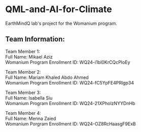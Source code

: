 # QML-and-AI-for-Climate
EarthMindQ lab's project for the Womanium program.


## Team Information: ##

Team Member 1: <br/>
Full Name: Mikael Aziz <br/>
Womanium Program Enrollment ID: WQ24-i1bI0KrCQcPIoEy <br/>

Team Member 2: <br/>
Full Name: Mariam Khaled Abdo Ahmed<br/>
Womanium Program Enrollment ID: WQ24-fC5YpFE4PRlgp34 <br/>

Team Member 3: <br/>
Full Name: Isabella Siu<br/>
Womanium Program Enrollment ID: WQ24-21XPholzNYYDnHb <br/>

Team Member 4: <br/>
Full Name: Menna Zaied <br/>
Womanium Porgram Enrollment ID: WQ24-OZ8RcHaasgF9ExB <br/>

